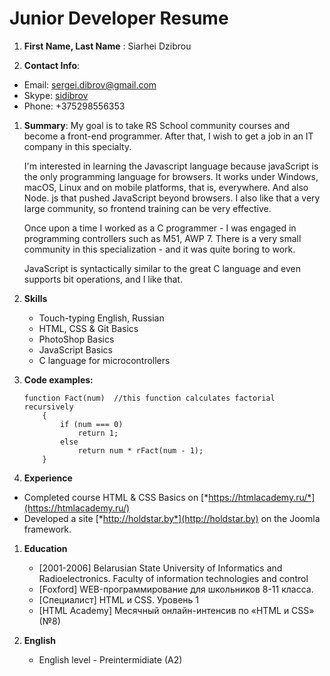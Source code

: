 # Junior Developer Resume
1.  **First Name, Last Name** : Siarhei Dzibrou

1.  **Contact Info**: 
  *  Email: [sergei.dibrov@gmail.com](mailto:sergei.dibrov@gmail.com)
  *  Skype: [sidibrov](skype:sidibrov)
  *  Phone: +375298556353
1.  **Summary**:
    My goal is to take RS School community courses and become a front-end programmer. After that, I wish to get a job in an IT company in this specialty.

    I'm interested in learning the Javascript language because javaScript is the only programming language for browsers. It works under Windows, macOS, Linux and on mobile platforms, that is, everywhere. And also Node. js that pushed JavaScript beyond browsers. I also like that a very large community, so frontend training can be very effective.

    Once upon a time I worked as a C programmer - I was engaged in programming controllers such as M51, AWP 7. There is a very small community in this specialization - and it was quite boring to work.

    JavaScript is syntactically similar to the great C language and even supports bit operations, and I like that.
1.  **Skills**
    * Touch-typing English, Russian
    * HTML, CSS & Git Basics
    * PhotoShop Basics
    * JavaScript Basics
    * C language for microcontrollers
1.  **Code examples:**

        function Fact(num)  //this function calculates factorial recursively
            {
                if (num === 0)
                    return 1;
                else
                    return num * rFact(num - 1);
            }
1.  **Experience**
   * Completed course HTML & CSS Basics on [*https://htmlacademy.ru/*](https://htmlacademy.ru/)
   * Developed a site  [*http://holdstar.by*](http://holdstar.by)  on the Joomla framework.

1. **Education** 
    * [2001-2006] Belarusian State University of Informatics and Radioelectronics. Faculty of information technologies and control 
    * [Foxford] WEB-программирование для школьников 8-11 класса.
    * [Специалист] HTML и CSS. Уровень 1
    * [HTML Academy] Месячный онлайн-интенсив по «HTML и CSS» (№8)

1. **English** 
    * English level - Preintermidiate (A2)